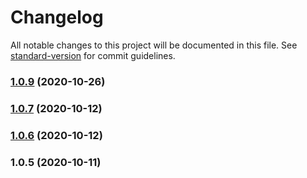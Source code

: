 # Changelog

All notable changes to this project will be documented in this file. See [standard-version](https://github.com/conventional-changelog/standard-version) for commit guidelines.

### [1.0.9](https://github.com/StardustCollective/dag-api-js/compare/v1.0.7...v1.0.9) (2020-10-26)

### [1.0.7](https://github.com/StardustCollective/dag-api-js/compare/v1.0.6...v1.0.7) (2020-10-12)

### [1.0.6](https://github.com/StardustCollective/dag-api-js/compare/v1.0.5...v1.0.6) (2020-10-12)

### 1.0.5 (2020-10-11)
